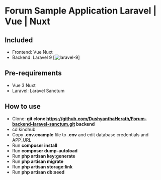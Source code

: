 # Forum Sample Application Laravel | Vue | Nuxt

## Included
- Frontend: Vue Nuxt
- Backend: Laravel 9 [![laravel-9](https://shields.io/#your-badge)]

## Pre-requirements
- Vue 3 Nuxt
- Laravel: Laravel Sanctum

## How to use

- Clone: __git clone https://github.com/DushyanthaHerath/Forum-backend-laravel-sanctum.git backend__
- cd kindhub
- Copy __.env.example__ file to __.env__ and edit database credentials and APP_URL
- Run __composer install__
- Run __composer dump-autoload__
- Run __php artisan key:generate__
- Run __php artisan migrate__
- Run __php artisan storage:link__
- Run __php artisan db:seed__

